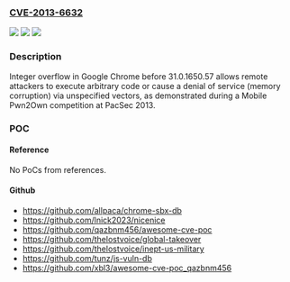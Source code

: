 ### [CVE-2013-6632](https://cve.mitre.org/cgi-bin/cvename.cgi?name=CVE-2013-6632)
![](https://img.shields.io/static/v1?label=Product&message=n%2Fa&color=blue)
![](https://img.shields.io/static/v1?label=Version&message=n%2Fa&color=blue)
![](https://img.shields.io/static/v1?label=Vulnerability&message=n%2Fa&color=brighgreen)

### Description

Integer overflow in Google Chrome before 31.0.1650.57 allows remote attackers to execute arbitrary code or cause a denial of service (memory corruption) via unspecified vectors, as demonstrated during a Mobile Pwn2Own competition at PacSec 2013.

### POC

#### Reference
No PoCs from references.

#### Github
- https://github.com/allpaca/chrome-sbx-db
- https://github.com/lnick2023/nicenice
- https://github.com/qazbnm456/awesome-cve-poc
- https://github.com/thelostvoice/global-takeover
- https://github.com/thelostvoice/inept-us-military
- https://github.com/tunz/js-vuln-db
- https://github.com/xbl3/awesome-cve-poc_qazbnm456


